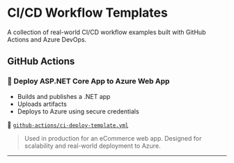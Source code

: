 # CI/CD Workflow Templates

A collection of real-world CI/CD workflow examples built with GitHub Actions and Azure DevOps.

## GitHub Actions

### 🚀 Deploy ASP.NET Core App to Azure Web App

- Builds and publishes a .NET app
- Uploads artifacts
- Deploys to Azure using secure credentials

📁 [`github-actions/ci-deploy-template.yml`](github-actions/ci-deploy-template.yml)

> Used in production for an eCommerce web app. Designed for scalability and real-world deployment to Azure.

---
